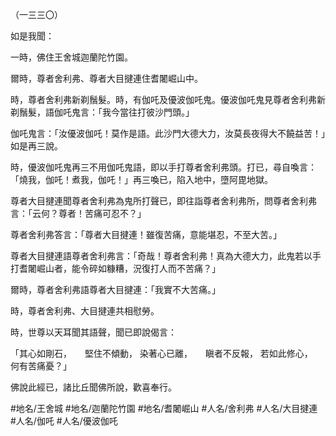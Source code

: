 （一三三〇）

如是我聞：

一時，佛住王舍城迦蘭陀竹園。

爾時，尊者舍利弗、尊者大目揵連住耆闍崛山中。

時，尊者舍利弗新剃鬚髮。時，有伽吒及優波伽吒鬼。優波伽吒鬼見尊者舍利弗新剃鬚髮，語伽吒鬼言：「我今當往打彼沙門頭。」

伽吒鬼言：「汝優波伽吒！莫作是語。此沙門大德大力，汝莫長夜得大不饒益苦！」如是再三說。

時，優波伽吒鬼再三不用伽吒鬼語，即以手打尊者舍利弗頭。打已，尋自喚言：「燒我，伽吒！煮我，伽吒！」再三喚已，陷入地中，墮阿毘地獄。

尊者大目揵連聞尊者舍利弗為鬼所打聲已，即往詣尊者舍利弗所，問尊者舍利弗言：「云何？尊者！苦痛可忍不？」

尊者舍利弗答言：「尊者大目揵連！雖復苦痛，意能堪忍，不至大苦。」

尊者大目揵連語尊者舍利弗言：「奇哉！尊者舍利弗！真為大德大力，此鬼若以手打耆闍崛山者，能令碎如糠糟，況復打人而不苦痛？」

爾時，尊者舍利弗語尊者大目揵連：「我實不大苦痛。」

時，尊者舍利弗、大目揵連共相慰勞。

時，世尊以天耳聞其語聲，聞已即說偈言：

「其心如剛石，　　堅住不傾動，
染著心已離，　　瞋者不反報，
若如此修心，　　何有苦痛憂？」

佛說此經已，諸比丘聞佛所說，歡喜奉行。

#地名/王舍城
#地名/迦蘭陀竹園
#地名/耆闍崛山
#人名/舍利弗
#人名/大目揵連
#人名/伽吒
#人名/優波伽吒
